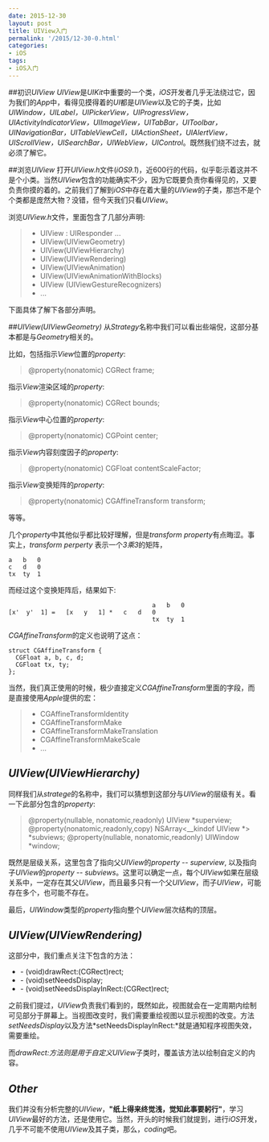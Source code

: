 ```yaml
---
date: 2015-12-30
layout: post
title: UIView入门
permalink: '/2015/12-30-0.html'
categories:
- iOS
tags:
- iOS入门
---
```


##初识*UIView*
*UIView*是*UIKit*中重要的一个类，*iOS*开发者几乎无法绕过它，因为我们的*App*中，看得见摸得着的*UI*都是*UIView*以及它的子类，比如*UIWindow，UILabel，UIPickerView，UIProgressView，UIActivityIndicatorView，UIImageView，UITabBar，UIToolbar，UINavigationBar，UITableViewCell，UIActionSheet，UIAlertView，UIScrollView，UISearchBar，UIWebView，UIControl*。既然我们绕不过去，就必须了解它。

##浏览*UIView*
打开*UIView.h*文件(*iOS9.1*)，近600行的代码，似乎彰示着这并不是个小类。当然*UIView*包含的功能确实不少，因为它既要负责你看得见的，又要负责你摸的着的。之前我们了解到*iOS*中存在着大量的*UIView*的子类，那岂不是个个类都是庞然大物？没错，但今天我们只看*UIView*。

浏览*UIView.h*文件，里面包含了几部分声明:

> + UIView : UIResponder ...
> + UIView(UIViewGeometry)
> + UIView(UIViewHierarchy)
> + UIView(UIViewRendering)
> + UIView(UIViewAnimation)
> + UIView(UIViewAnimationWithBlocks)
> + UIView (UIViewGestureRecognizers)
> + ...

下面具体了解下各部分声明。

##*UIView(UIViewGeometry)*
从*Strategy*名称中我们可以看出些端倪，这部分基本都是与*Geometry*相关的。

比如，包括指示*View*位置的*property*:
> @property(nonatomic) CGRect frame;

指示*View*渲染区域的*property*:
> @property(nonatomic) CGRect bounds;

指示*View*中心位置的*property*:
> @property(nonatomic) CGPoint center; 

指示*View*内容刻度因子的*property*:
> @property(nonatomic) CGFloat contentScaleFactor;

指示*View*变换矩阵的*property*:
> @property(nonatomic) CGAffineTransform transform; 

等等。

几个*property*中其他似乎都比较好理解，但是*transform* *property*有点晦涩。事实上，*transform* *perperty* 表示一个*3乘3*的矩阵，

	a   b   0 
	c   d   0
	tx  ty  1	
	
而经过这个变换矩阵后，结果如下:

									        a   b   0
	[x'  y'  1]	=	[x   y   1]	* 	c   d   0
									        tx  ty  1

*CGAffineTransform*的定义也说明了这点：

	struct CGAffineTransform {
	  CGFloat a, b, c, d;
	  CGFloat tx, ty;
	};
	
当然，我们真正使用的时候，极少直接定义*CGAffineTransform*里面的字段，而是直接使用*Apple*提供的宏：

> - CGAffineTransformIdentity 
> - CGAffineTransformMake
> - CGAffineTransformMakeTranslation 
> - CGAffineTransformMakeScale
> - ...

## *UIView(UIViewHierarchy)*
同样我们从*stratege*的名称中，我们可以猜想到这部分与*UIView*的层级有关。看一下此部分包含的*property*:

> @property(nullable, nonatomic,readonly) UIView       *superview;
> @property(nonatomic,readonly,copy) NSArray<__kindof UIView *> *subviews;
> @property(nullable, nonatomic,readonly) UIWindow     *window;

既然是层级关系，这里包含了指向父*UIView*的*property -- superview*, 以及指向子*UIView*的*property -- subviews*。这里可以确定一点，每个*UIView*如果在层级关系中，一定存在其父*UIView*，而且最多只有一个父*UIView*，而子*UIView*，可能存在多个，也可能不存在。

最后，*UIWindow*类型的*property*指向整个*UIView*层次结构的顶层。

## *UIView(UIViewRendering)*
这部分中，我们重点关注下包含的方法：

>
- \- (void)drawRect:(CGRect)rect;
- \- (void)setNeedsDisplay;
- \- (void)setNeedsDisplayInRect:(CGRect)rect;

之前我们提过，*UIView*负责我们看到的，既然如此，视图就会在一定周期内绘制可见部分于屏幕上。当视图改变时，我们需要重绘视图以显示视图的改变。方法*setNeedsDisplay*以及方法*setNeedsDisplayInRect:*就是通知程序视图失效，需要重绘。

而*drawRect:*方法则是用于自定义*UIView*子类时，覆盖该方法以绘制自定义的内容。

## *Other*

我们并没有分析完整的*UIView*，**"纸上得来终觉浅，觉知此事要躬行"**，学习*UIView*最好的方法，还是使用它。当然，开头的时候我们就提到，进行*iOS*开发，几乎不可能不使用*UIView*及其子类，那么，*coding*吧。





